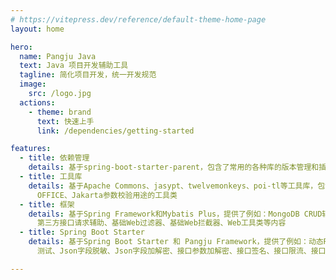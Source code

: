 ```yaml
---
# https://vitepress.dev/reference/default-theme-home-page
layout: home

hero:
  name: Pangju Java
  text: Java 项目开发辅助工具
  tagline: 简化项目开发，统一开发规范
  image:
    src: /logo.jpg
  actions:
    - theme: brand
      text: 快速上手
      link: /dependencies/getting-started

features:
  - title: 依赖管理
    details: 基于spring-boot-starter-parent，包含了常用的各种库的版本管理和插件的默认配置
  - title: 工具库
    details: 基于Apache Commons、jasypt、twelvemonkeys、poi-tl等工具库，包含了基础、文件压缩、加解密、地理信息、图像、IO、PDF、
      OFFICE、Jakarta参数校验用途的工具类
  - title: 框架
    details: 基于Spring Framework和Mybatis Plus，提供了例如：MongoDB CRUD辅助、Redis CRUD辅助、Mybatis Plus CRUD辅助、业务异常体系、
      第三方接口请求辅助、基础Web过滤器、基础Web拦截器、Web工具类等内容
  - title: Spring Boot Starter
    details: 基于Spring Boot Starter 和 Pangju Framework，提供了例如：动态Redis数据源、动态MongoDB数据源、Mybatis Plus插件管理、
      测试、Json字段脱敏、Json字段加解密、接口参数加解密、接口签名、接口限流、接口幂等性、接口日志、接口响应包装、全局异常处理等内容

---
```

